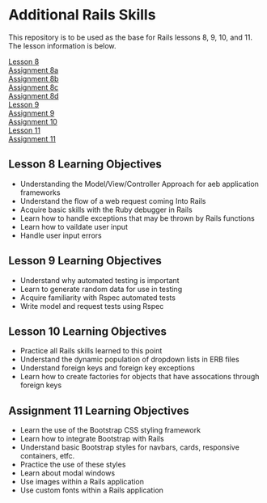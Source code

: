 # Additional Rails Skills

This repository is to be used as the base for Rails lessons 8, 9, 10, and 11.  The lesson information is below.

[Lesson 8](/lessons/Lesson-8-Some-Rails-Concepts.md)  
[Assignment 8a](/lessons/Assignment-8a-Rails-Basic-Skills-Debugging.md)  
[Assignment 8b](/lessons/Assignment-8b-Rails-Basic-Skills-Exception-Handling.md)  
[Assignment 8c](/lessons/Assignment-8c-Rails-Basic-Skills-Validation.md)  
[Assignment 8d](/lessons/Assignment-8d-Rails-Basic-Skills-Error-Handling.md)  
[Lesson 9](/lessons/Lesson-9-Rails-Testing-With-Rspec.md)  
[Assignment 9](/lessons/Assignment-9-Rails-Testing-With-Rspec.md)  
[Assignment 10](/lessons/Assignment-10-Rails-Comprehensive-Assignment.md)  
[Lesson 11](/lessons/Lesson-11-Styling-Rails-With-Bootstrap.md)  
[Assignment 11](/lessons/Assignment-11-Styling-Rails-With-Bootstrap.md)  

## Lesson 8 Learning Objectives

- Understanding the Model/View/Controller Approach for aeb application frameworks
- Understand the flow of a web request coming Into Rails
- Acquire basic skills with the Ruby debugger in Rails
- Learn how to handle exceptions that may be thrown by Rails functions
- Learn how to vaildate user input
- Handle user input errors

## Lesson 9 Learning Objectives

- Understand why automated testing is important
- Learn to generate random data for use in testing
- Acquire familiarity with Rspec automated tests
- Write model and request tests using Rspec

## Lesson 10 Learning Objectives

- Practice all Rails skills learned to this point
- Understand the dynamic population of dropdown lists in ERB files
- Understand foreign keys and foreign key exceptions
- Learn how to create factories for objects that have assocations through foreign keys

## Assignment 11 Learning Objectives

- Learn the use of the Bootstrap CSS styling framework
- Learn how to integrate Bootstrap with Rails
- Understand basic Bootstrap styles for navbars, cards, responsive containers, etfc.
- Practice the use of these styles
- Learn about modal windows
- Use images within a Rails application
- Use custom fonts within a Rails application

